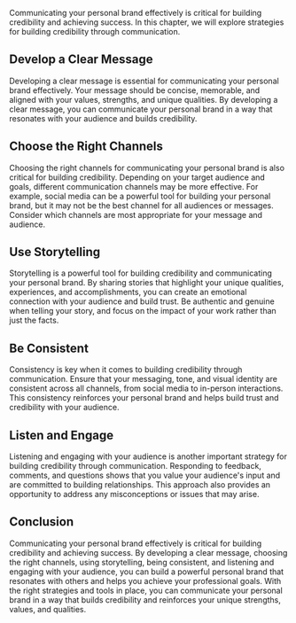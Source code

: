 
Communicating your personal brand effectively is critical for building credibility and achieving success. In this chapter, we will explore strategies for building credibility through communication.

Develop a Clear Message
-----------------------

Developing a clear message is essential for communicating your personal brand effectively. Your message should be concise, memorable, and aligned with your values, strengths, and unique qualities. By developing a clear message, you can communicate your personal brand in a way that resonates with your audience and builds credibility.

Choose the Right Channels
-------------------------

Choosing the right channels for communicating your personal brand is also critical for building credibility. Depending on your target audience and goals, different communication channels may be more effective. For example, social media can be a powerful tool for building your personal brand, but it may not be the best channel for all audiences or messages. Consider which channels are most appropriate for your message and audience.

Use Storytelling
----------------

Storytelling is a powerful tool for building credibility and communicating your personal brand. By sharing stories that highlight your unique qualities, experiences, and accomplishments, you can create an emotional connection with your audience and build trust. Be authentic and genuine when telling your story, and focus on the impact of your work rather than just the facts.

Be Consistent
-------------

Consistency is key when it comes to building credibility through communication. Ensure that your messaging, tone, and visual identity are consistent across all channels, from social media to in-person interactions. This consistency reinforces your personal brand and helps build trust and credibility with your audience.

Listen and Engage
-----------------

Listening and engaging with your audience is another important strategy for building credibility through communication. Responding to feedback, comments, and questions shows that you value your audience's input and are committed to building relationships. This approach also provides an opportunity to address any misconceptions or issues that may arise.

Conclusion
----------

Communicating your personal brand effectively is critical for building credibility and achieving success. By developing a clear message, choosing the right channels, using storytelling, being consistent, and listening and engaging with your audience, you can build a powerful personal brand that resonates with others and helps you achieve your professional goals. With the right strategies and tools in place, you can communicate your personal brand in a way that builds credibility and reinforces your unique strengths, values, and qualities.
